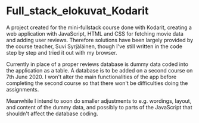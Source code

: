 # Full_stack_elokuvat_Kodarit

A project created for the mini-fullstack course done with Kodarit, creating a web application with JavaScript, HTML and CSS for fetching movie data and adding user reviews. Therefore solutions have been largely provided by the course teacher, Suvi Syrjäläinen, though I've still written in the code step by step and tried it out with my browser.

Currently in place of a proper reviews database is dummy data coded into the application as a table. A database is to be added on a second course on 7th June 2020. I won't alter the main functionalities of the app before completing the second course so that there won't be difficulties doing the assignments. 

Meanwhile I intend to soon do smaller adjustments to e.g. wordings, layout, and content of the dummy data, and possibly to parts of the JavaScript that shouldn't affect the database coding.
